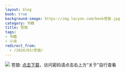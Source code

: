 ```yaml
---
layout: blog
book: true
background-image: https://img.locyoo.com/book苍狼.jpg
category: 书籍
title: 苍狼
tags:
- 书籍
- 小说
redirect_from:
  - /2024/03/苍狼/
---
```

![](https://img.locyoo.com/book苍狼.jpg)
苍狼: <a name = "ref1" href="https://url18.ctfile.com/f/50983618-1363199015-5820eb?p=3619">点击下载</a>，访问密码请点击右上方“关于”自行查看